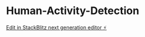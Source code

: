 # Human-Activity-Detection

[Edit in StackBlitz next generation editor ⚡️](https://stackblitz.com/~/github.com/ArpitKRS/Human-Activity-Detection)